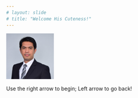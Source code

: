 ```yaml
---
# layout: slide
# title: "Welcome His Cuteness!"
---
```


<img width="128" class="fit-picture" src="./../images/Corporate-Headshot-20191211.png" alt="RS">

Use the right arrow to begin; Left arrow to go back!
